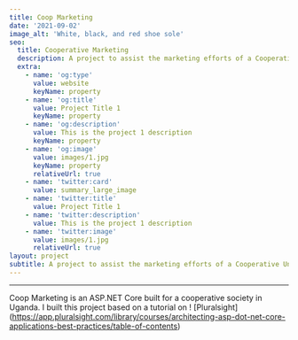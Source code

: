 ```yaml
---
title: Coop Marketing
date: '2021-09-02'
image_alt: 'White, black, and red shoe sole'
seo:
  title: Cooperative Marketing
  description: A project to assist the marketing efforts of a Cooperative Union in Uganda
  extra:
    - name: 'og:type'
      value: website
      keyName: property
    - name: 'og:title'
      value: Project Title 1
      keyName: property
    - name: 'og:description'
      value: This is the project 1 description
      keyName: property
    - name: 'og:image'
      value: images/1.jpg
      keyName: property
      relativeUrl: true
    - name: 'twitter:card'
      value: summary_large_image
    - name: 'twitter:title'
      value: Project Title 1
    - name: 'twitter:description'
      value: This is the project 1 description
    - name: 'twitter:image'
      value: images/1.jpg
      relativeUrl: true
layout: project
subtitle: A project to assist the marketing efforts of a Cooperative Union in Uganda
---
```

***

Coop Marketing is an ASP.NET Core built for a cooperative society in Uganda. I built this project based on a tutorial on ! \[Pluralsight]\(<https://app.pluralsight.com/library/courses/architecting-asp-dot-net-core-applications-best-practices/table-of-contents>)
